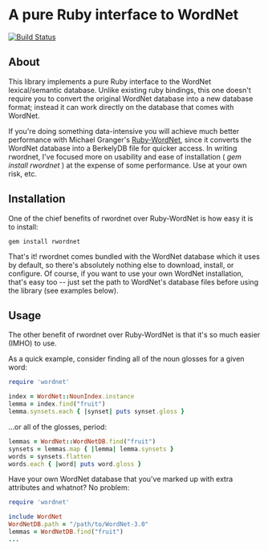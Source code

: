 # A pure Ruby interface to WordNet #

[![Build Status](https://travis-ci.org/doches/rwordnet.png)](https://travis-ci.org/doches/rwordnet)

## About ##

This library implements a pure Ruby interface to the WordNet lexical/semantic
database. Unlike existing ruby bindings, this one doesn't require you to convert
the original WordNet database into a new database format; instead it can work directly
on the database that comes with WordNet.

If you're doing something data-intensive you will achieve much better performance
with Michael Granger's [Ruby-WordNet](http://www.deveiate.org/projects/Ruby-WordNet/),
since it converts the WordNet database into a BerkelyDB file for quicker access. In
writing rwordnet, I've focused more on usability and ease of installation ( *gem install
rwordnet* ) at the expense of some performance. Use at your own risk, etc.

## Installation ##

One of the chief benefits of rwordnet over Ruby-WordNet is how easy it is to install:

    gem install rwordnet

That's it! rwordnet comes bundled with the WordNet database which it uses by default,
so there's absolutely nothing else to download, install, or configure.
Of course, if you want to use your own WordNet installation, that's easy too -- just
set the path to WordNet's database files before using the library (see examples below).

## Usage ##

The other benefit of rwordnet over Ruby-WordNet is that it's so much easier (IMHO) to
use.

As a quick example, consider finding all of the noun glosses for a given word:

```Ruby
require 'wordnet'

index = WordNet::NounIndex.instance
lemma = index.find("fruit")
lemma.synsets.each { |synset| puts synset.gloss }
```

...or all of the glosses, period:

```Ruby
lemmas = WordNet::WordNetDB.find("fruit")
synsets = lemmas.map { |lemma| lemma.synsets }
words = synsets.flatten
words.each { |word| puts word.gloss }
```

Have your own WordNet database that you've marked up with extra attributes and whatnot?
No problem:

```Ruby
require 'wordnet'

include WordNet
WordNetDB.path = "/path/to/WordNet-3.0"
lemmas = WordNetDB.find("fruit")
...
```
